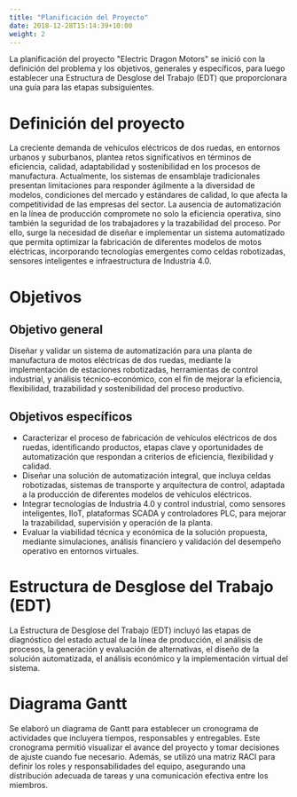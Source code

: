 ```yaml
---
title: "Planificación del Proyecto"
date: 2018-12-28T15:14:39+10:00
weight: 2
---
```


La planificación del proyecto "Electric Dragon Motors" se inició con la definición del problema y los objetivos, generales y específicos, para luego establecer una Estructura de Desglose del Trabajo (EDT) que proporcionara una guía para las etapas subsiguientes. 

# Definición del proyecto
La creciente demanda de vehículos eléctricos de dos ruedas, en entornos urbanos y suburbanos, plantea retos significativos en términos de eficiencia, calidad, adaptabilidad y sostenibilidad en los procesos de manufactura. Actualmente, los sistemas de ensamblaje tradicionales presentan limitaciones para responder ágilmente a la diversidad de modelos, condiciones del mercado y estándares de calidad, lo que afecta la competitividad de las empresas del sector. La ausencia de automatización en la línea de producción compromete no solo la eficiencia operativa, sino también la seguridad de los trabajadores y la trazabilidad del proceso. Por ello, surge la necesidad de diseñar e implementar un sistema automatizado que permita optimizar la fabricación de diferentes modelos de motos eléctricas, incorporando tecnologías emergentes como celdas robotizadas, sensores inteligentes e infraestructura de Industria 4.0.

# Objetivos
## Objetivo general
Diseñar y validar un sistema de automatización para una planta de manufactura de motos eléctricas de dos ruedas, mediante la implementación de estaciones robotizadas, herramientas de control industrial, y análisis técnico-económico, con el fin de mejorar la eficiencia, flexibilidad, trazabilidad y sostenibilidad del proceso productivo.
## Objetivos específicos
-	Caracterizar el proceso de fabricación de vehículos eléctricos de dos ruedas, identificando productos, etapas clave y oportunidades de automatización que respondan a criterios de eficiencia, flexibilidad y calidad.
-	Diseñar una solución de automatización integral, que incluya celdas robotizadas, sistemas de transporte y arquitectura de control, adaptada a la producción de diferentes modelos de vehículos eléctricos.
-	Integrar tecnologías de Industria 4.0 y control industrial, como sensores inteligentes, IIoT, plataformas SCADA y controladores PLC, para mejorar la trazabilidad, supervisión y operación de la planta.
-	Evaluar la viabilidad técnica y económica de la solución propuesta, mediante simulaciones, análisis financiero y validación del desempeño operativo en entornos virtuales.

# Estructura de Desglose del Trabajo (EDT)
La Estructura de Desglose del Trabajo (EDT) incluyó las etapas de diagnóstico del estado actual de la línea de producción, el análisis de procesos, la generación y evaluación de alternativas, el diseño de la solución automatizada, el análisis económico y la implementación virtual del sistema.
[](TextoImagenes/EDT.png)
# Diagrama Gantt 
Se elaboró un diagrama de Gantt para establecer un cronograma de actividades que incluyera tiempos, responsables y entregables. Este cronograma permitió visualizar el avance del proyecto y tomar decisiones de ajuste cuando fue necesario. Además, se utilizó una matriz RACI para definir los roles y responsabilidades del equipo, asegurando una distribución adecuada de tareas y una comunicación efectiva entre los miembros.


